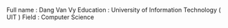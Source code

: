Full name : Dang Van Vy
Education :  University of Information Technology ( UIT )
Field : Computer Science 
